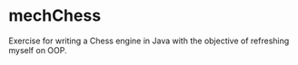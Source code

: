 # mechChess

Exercise for writing a Chess engine in Java with the objective of refreshing myself on OOP.
